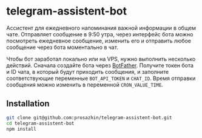 # telegram-assistent-bot

Ассистент для ежедневного напоминания важной информации в общем чате. Отправляет сообщение в 9:50 утра, через интерфейс бота можно посмотреть ежедневное сообщение, изменить его и отправить любое сообщение через бота моментально в чат.

Чтобы бот заработал локально или на VPS, нужно выполнить несколько действий. Сначала создайте бота через [BotFather](https://t.me/BotFather). Получите токен бота и ID чата, в который будут приходить сообщения, и заполните соответствующие переменные `BOT_API_TOKEN` и `CHAT_ID`. Время отправки сообщения можно изменить в переменной `CRON_VALUE_TIME`.

## Installation

```bash
git clone git@github.com:prosazhin/telegram-assistent-bot.git
cd telegram-assistent-bot
npm install
```
